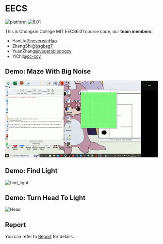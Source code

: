 # EECS
[![platform](https://img.shields.io/badge/Platform-Python-blue.svg)](https://www.python.org/) [![6.01](https://img.shields.io/badge/MIT-EECS6.01-green.svg)](https://ocw.mit.edu/courses/electrical-engineering-and-computer-science/6-01sc-introduction-to-electrical-engineering-and-computer-science-i-spring-2011/)

This is Chongxin College MIT EECS6.01 course code, our **team members**:

- HaoLiu@[neverwinHao](https://github.com/neverwinHao)
- ZhengShi@[bsgbsg7](https://github.com/bsgbsg7)
- YuanZhang@[vegetabledogzy](https://github.com/vegetabledogzy)
- YiChi@[cc-ccy](https://github.com/cc-ccy)

## Demo: Maze With Big Noise

![maze](https://github.com/neverwinHao/EECS/blob/main/Demo/maze.gif)

## Demo:  Find Light

![find_light](https://github.com/neverwinHao/EECS/blob/main/Demo/find_light.gif)

## Demo: Turn Head To Light

![Head](https://github.com/neverwinHao/EECS/blob/main/Demo/head%20Turn%20toward%20the%20light.gif)

## Report

You can refer to [Report](https://github.com/neverwinHao/EECS/tree/main/Report) for details.
